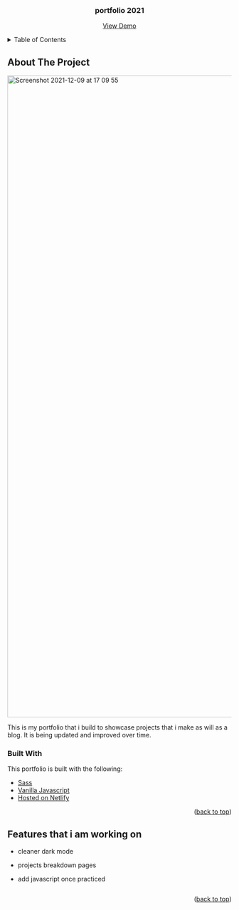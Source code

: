 
<!-- PROJECT LOGO -->
<br />
<div align="center">
 
  <h3 align="center">portfolio 2021</h3>

  <p align="center">
    <a href="https://ifrahabdi.netlify.app/">View Demo</a>
  </p>
</div>



<!-- TABLE OF CONTENTS -->
<details>
  <summary>Table of Contents</summary>
  <ol>
    <li>
      <a href="#about-the-project">About The Project</a>
      <ul>
        <li><a href="#built-with">Built With</a></li>
      </ul>
    </li>
    <li>
      <a href="#Features-that-i-am-working-on">Features that i am working on</a>
    </li>
    <li><a href="#valid">Site Validation</a></li>
  </ol>
</details>



<!-- ABOUT THE PROJECT -->
## About The Project

<img width="1440" alt="Screenshot 2021-12-09 at 17 09 55" src="https://user-images.githubusercontent.com/90143819/145479147-5920abad-ff56-4919-baad-15290cd53f06.png">

This is my portfolio that i build to showcase projects that i make as will as a blog. It is being updated and improved over time. 



### Built With

This portfolio is built with the following:

* [Sass](https://sass-guidelin.es/)
* [Vanilla Javascript](https://www.javatpoint.com/what-is-vanilla-javascript)
* [Hosted on Netlify](https://www.netlify.com/)


<p align="right">(<a href="#top">back to top</a>)</p>



<!-- GETTING STARTED -->
## Features that i am working on

* cleaner dark mode
* projects breakdown pages
* add javascript once practiced



  ```

<p align="right">(<a href="#top">back to top</a>)</p>

